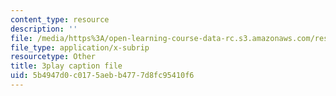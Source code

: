 ```yaml
---
content_type: resource
description: ''
file: /media/https%3A/open-learning-course-data-rc.s3.amazonaws.com/res-6-012-introduction-to-probability-spring-2018/5b4947d0c0175aebb4777d8fc95410f6_LVfIS8pBI6Y.vtt
file_type: application/x-subrip
resourcetype: Other
title: 3play caption file
uid: 5b4947d0-c017-5aeb-b477-7d8fc95410f6
---
```


